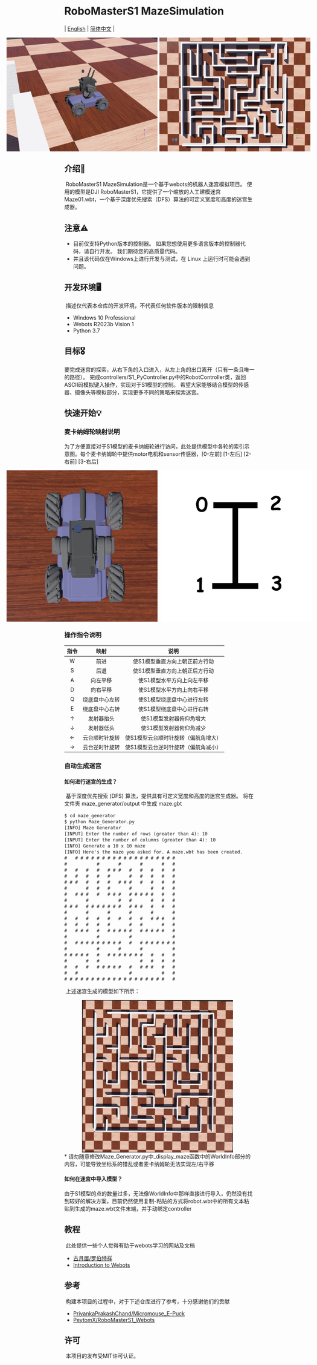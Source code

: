 # RoboMasterS1 MazeSimulation
| [English](README.md) | [简体中文](README_CN.md) |

<div align="center">
  <div style="display: flex; justify-content: center;">
    <img src="assets/RoboMasterS1.jpg" width="400" style="margin-right: 5px;"/>
    <img src="assets/Maze01_TopView.jpg" width="400" style="margin-right: 5px;"/>
    <!-- <img src="assets/Maze01_CAD.jpg" width="300" /> -->
  </div>
</div>

## 介绍📰
​     RoboMasterS1 MazeSimulation是一个基于webots的机器人迷宫模拟项目。 使用的模型是DJI RoboMasterS1，它提供了一个缩放的人工建模迷宫Maze01.wbt，一个基于深度优先搜索（DFS）算法的可定义宽度和高度的迷宫生成器。

## 注意⚠️
* 目前仅支持Python版本的控制器。 如果您想使用更多语言版本的控制器代码，请自行开发。 我们期待您的高质量代码。
* 并且该代码仅在Windows上进行开发与测试，在 Linux 上运行时可能会遇到问题。

## 开发环境🖥️
​     描述仅代表本仓库的开发环境，不代表任何软件版本的限制信息
* Windows 10 Professional
* Webots R2023b Vision 1
* Python 3.7

## 目标🎖️
​    要完成迷宫的探索，从右下角的入口进入，从左上角的出口离开（只有一条且唯一的路径）。 完成controllers/S1_PyController.py中的RobotController类，返回ASCII码模拟键入操作，实现对于S1模型的控制。 希望大家能够结合模型的传感器、摄像头等模拟部分，实现更多不同的策略来探索迷宫。

## 快速开始💡
### 麦卡纳姆轮映射说明
​    为了方便直接对于S1模型的麦卡纳姆轮进行访问，此处提供模型中各轮的索引示意图。每个麦卡纳姆轮中提供motor电机和sensor传感器，[0-左前] [1-左后] [2-右前] [3-右后]
<div align="center">
  <div style="display: flex; justify-content: center;">
    <img src="assets/RoboMasterS1_TopView.jpg" width="400" style="margin-right: 10px;"/>
    <img src="assets/RoboMasterS1_idx_TopView.jpg" width="400" />
  </div>
</div>

### 操作指令说明
| 指令 | 映射 | 说明 | 
| :---------: | :------: | :--------: | 
|  W  | 前进 | 使S1模型垂直方向上朝正前方行动 |
|  S  | 后退 | 使S1模型垂直方向上朝正后方行动 |
|  A  | 向左平移 | 使S1模型水平方向上向左平移 |
|  D  | 向右平移 | 使S1模型水平方向上向右平移 |
|  Q  | 绕底盘中心左转 | 使S1模型绕底盘中心进行左转 |
|  E  | 绕底盘中心右转 | 使S1模型绕底盘中心进行右转 |
|  ↑  | 发射器抬头 | 使S1模型发射器俯仰角增大 |
|  ↓  | 发射器低头 | 使S1模型发射器俯仰角减少 |
|  ←  | 云台顺时针旋转 | 使S1模型云台顺时针旋转（偏航角增大） |
|  →  | 云台逆时针旋转 | 使S1模型云台逆时针旋转（偏航角减小） |

### 自动生成迷宫
#### 如何进行迷宫的生成？
​    基于深度优先搜索 (DFS) 算法，提供具有可定义宽度和高度的迷宫生成器。 将在文件夹 maze_generator/output 中生成 maze.gbt
```
$ cd maze_generator
$ python Maze_Generator.py
[INFO] Maze Generator
[INPUT] Enter the number of rows (greater than 4): 10
[INPUT] Enter the number of columns (greater than 4): 10
[INFO] Generate a 10 x 10 maze
[INFO] Here's the maze you asked for. A maze.wbt has been created.
#   # # # # # # # # # # # # # # # # # # # 
#           #       #       #       #   # 
#   #   #   #   # # #   #   #   #   #   # 
#   #   #   #   #       #   #   #   #   # 
# # #   #   #   #   # # #   #   #   #   # 
#       #   #   #       #       #   #   # 
#   # # #   #   # # #   # # # # #   #   # 
#       #           #   #       #   #   # 
# # #   # # # # # # #   # # #   #   #   # 
#       #       #       #       #       # 
#   #   #   #   #   #   #   #   # # #   # 
#   #   #   #   #       #   #       #   # 
#   # # #   #   # # # # #   # # # # #   # 
#           #           #               # 
#   # # # # # # # # #   #   # # # # # # # 
#           #       #       #           # 
# # # # #   #   # # # # # # #   #   #   # 
#       #   #               #   #   #   # 
#   #   #   # # # # #   #   # # #   #   # 
#   #                   #           #   #
# # # # # # # # # # # # # # # # # # #   #
```
​    上述迷宫生成的模型如下所示：
<div align="center">
  <div style="display: flex; justify-content: center;">
    <img src="assets/Maze_Generate.jpg" width="400" style="margin-right: 10px;"/>
  </div>
</div>
* 请勿随意修改Maze_Generator.py中_display_maze函数中的WorldInfo部分的内容，可能导致坐标系的错乱或者麦卡纳姆轮无法实现左/右平移

#### 如何在迷宫中导入模型？
​    由于S1模型的点的数量过多，无法像WorldInfo中那样直接进行导入，仍然没有找到较好的解决方案，目前仍然使用复制-粘贴的方式将robot.wbt中的所有文本粘贴到生成的maze.wbt文件末端，并手动绑定controller

## 教程
​    此处提供一些个人觉得有助于webots学习的网站及文档
* [古月居/罗伯特祥](https://www.guyuehome.com/author/60ab3d2d266b9)
* [Introduction to Webots](documents/Introduction%20to%20Webots.pdf)

## 参考
​    构建本项目的过程中，对于下述仓库进行了参考，十分感谢他们的贡献
* [PriyankaPrakashChand/Micromouse_E-Puck](https://github.com/PriyankaPrakashChand/Micromouse_E-Puck)
* [PeytomX/RoboMasterS1_Webots](https://github.com/PeytomX/RoboMasterS1_Webots.git)

## 许可
​    本项目的发布受MIT许可认证。